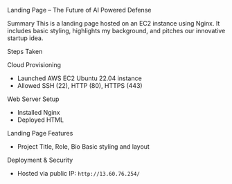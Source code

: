 Landing Page – The Future of AI Powered Defense

Summary
This is a landing page hosted on an EC2 instance using Nginx. It includes basic styling, highlights my background, and pitches our innovative startup idea.

Steps Taken

Cloud Provisioning
- Launched AWS EC2 Ubuntu 22.04 instance
- Allowed SSH (22), HTTP (80), HTTPS (443)

Web Server Setup
- Installed Nginx
- Deployed HTML

Landing Page Features
- Project Title, Role, Bio
Basic styling and layout

Deployment & Security
- Hosted via public IP: `http://13.60.76.254/`




